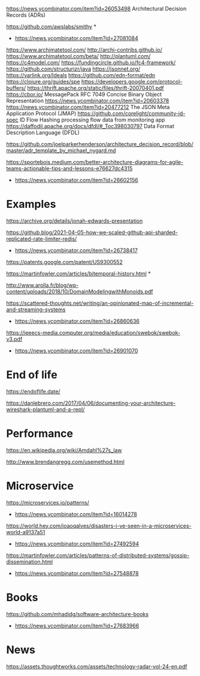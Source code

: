 https://news.ycombinator.com/item?id=26053498 Architectural Decision Records (ADRs)

https://github.com/awslabs/smithy
*
* https://news.ycombinator.com/item?id=27081084

https://www.archimatetool.com/ http://archi-contribs.github.io/ https://www.archimatetool.com/beta/
http://plantuml.com/
https://c4model.com/ https://fundingcircle.github.io/fc4-framework/ https://github.com/structurizr/java
https://jsonnet.org/
https://varlink.org/Ideals
https://github.com/edn-format/edn
https://clojure.org/guides/spe
https://developers.google.com/protocol-buffers/
https://thrift.apache.org/static/files/thrift-20070401.pdf
https://cbor.io/ MessagePack RFC 7049 Concise Binary Object Representation https://news.ycombinator.com/item?id=20603378
https://news.ycombinator.com/item?id=20477212 The JSON Meta Application Protocol (JMAP)
https://github.com/corelight/community-id-spec ID Flow Hashing processing flow data from monitoring app
https://daffodil.apache.org/docs/dfdl/#_Toc398030797 Data Format Description Language (DFDL) 

https://github.com/joelparkerhenderson/architecture_decision_record/blob/master/adr_template_by_michael_nygard.md

https://sportebois.medium.com/better-architecture-diagrams-for-agile-teams-actionable-tips-and-lessons-e76627dc4315
* https://news.ycombinator.com/item?id=26602156
# Examples
https://archive.org/details/jonah-edwards-presentation


https://github.blog/2021-04-05-how-we-scaled-github-api-sharded-replicated-rate-limiter-redis/
* https://news.ycombinator.com/item?id=26738417

https://patents.google.com/patent/US9300552


https://martinfowler.com/articles/bitemporal-history.html
*

http://www.arolla.fr/blog/wp-content/uploads/2018/10/DomainModelingwithMonoids.pdf

https://scattered-thoughts.net/writing/an-opinionated-map-of-incremental-and-streaming-systems
* https://news.ycombinator.com/item?id=26860636

https://ieeecs-media.computer.org/media/education/swebok/swebok-v3.pdf
* https://news.ycombinator.com/item?id=26901070

# End of life
https://endoflife.date/

https://danlebrero.com/2017/04/06/documenting-your-architecture-wireshark-plantuml-and-a-repl/

# Performance
https://en.wikipedia.org/wiki/Amdahl%27s_law

http://www.brendangregg.com/usemethod.html

# Microservice
https://microservices.io/patterns/
* https://news.ycombinator.com/item?id=16014278

https://world.hey.com/joaoqalves/disasters-i-ve-seen-in-a-microservices-world-a9137a51
* https://news.ycombinator.com/item?id=27492594

https://martinfowler.com/articles/patterns-of-distributed-systems/gossip-dissemination.html
* https://news.ycombinator.com/item?id=27548878

# Books
https://github.com/mhadidg/software-architecture-books
* https://news.ycombinator.com/item?id=27683966

# News
https://assets.thoughtworks.com/assets/technology-radar-vol-24-en.pdf


